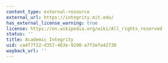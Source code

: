 ```yaml
---
content_type: external-resource
external_url: https://integrity.mit.edu/
has_external_license_warning: true
license: https://en.wikipedia.org/wiki/All_rights_reserved
status: ''
title: Academic Integrity
uid: ca4f7f22-d357-463e-9290-a7f3efa42730
wayback_url: ''
---
```

